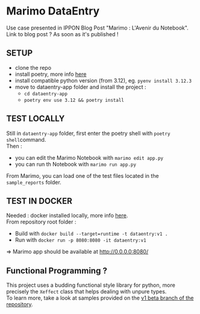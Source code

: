 # Marimo DataEntry

Use case presented in IPPON Blog Post "Marimo : L'Avenir du Notebook".  
Link to blog post ? As soon as it's published !

## SETUP
- clone the repo
- install poetry, more info [here](https://python-poetry.org/docs/#installation)
- install compatible python version (from 3.12), eg. `pyenv install 3.12.3`
- move to dataentry-app folder and install the project :
  - `cd dataentry-app`
  - `poetry env use 3.12 && poetry install`

## TEST LOCALLY
Still in `dataentry-app` folder, first enter the poetry shell with `poetry shell`command.  
Then :
- you can edit the Marimo Notebook with `marimo edit app.py`
- you can run th Notebook with `marimo run app.py`

From Marimo, you can load one of the test files located in the `sample_reports` folder.

## TEST IN DOCKER
Needed : docker installed locally, more info [here](https://docs.docker.com/engine/install/).  
From repository root folder :
- Build with `docker build --target=runtime -t dataentry:v1 .`
- Run with `docker run -p 8080:8080 -it dataentry:v1`

=> Marimo app should be available at http://0.0.0.0:8080/

## Functional Programming ?
This project uses a budding functional style library for python, more precisely the `Xeffect` class that helps dealing with unpure types.  
To learn more, take a look at samples provided on the [v1 beta branch of the repository](https://github.com/sebvey/python-fp/tree/v1.0.0-beta).
